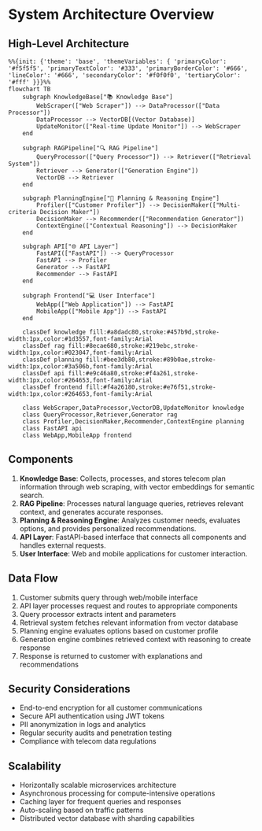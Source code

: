 # System Architecture Overview

## High-Level Architecture

```mermaid
%%{init: {'theme': 'base', 'themeVariables': { 'primaryColor': '#f5f5f5', 'primaryTextColor': '#333', 'primaryBorderColor': '#666', 'lineColor': '#666', 'secondaryColor': '#f0f0f0', 'tertiaryColor': '#fff' }}}%%
flowchart TB
    subgraph KnowledgeBase["📚 Knowledge Base"]
        WebScraper(["Web Scraper"]) --> DataProcessor(["Data Processor"])
        DataProcessor --> VectorDB[(Vector Database)]
        UpdateMonitor(["Real-time Update Monitor"]) --> WebScraper
    end
    
    subgraph RAGPipeline["🔍 RAG Pipeline"]
        QueryProcessor(["Query Processor"]) --> Retriever(["Retrieval System"])
        Retriever --> Generator(["Generation Engine"])
        VectorDB --> Retriever
    end
    
    subgraph PlanningEngine["🧠 Planning & Reasoning Engine"]
        Profiler(["Customer Profiler"]) --> DecisionMaker(["Multi-criteria Decision Maker"])
        DecisionMaker --> Recommender(["Recommendation Generator"])
        ContextEngine(["Contextual Reasoning"]) --> DecisionMaker
    end
    
    subgraph API["🌐 API Layer"]
        FastAPI(["FastAPI"]) --> QueryProcessor
        FastAPI --> Profiler
        Generator --> FastAPI
        Recommender --> FastAPI
    end
    
    subgraph Frontend["💻 User Interface"]
        WebApp(["Web Application"]) --> FastAPI
        MobileApp(["Mobile App"]) --> FastAPI
    end
    
    classDef knowledge fill:#a8dadc80,stroke:#457b9d,stroke-width:1px,color:#1d3557,font-family:Arial
    classDef rag fill:#8ecae680,stroke:#219ebc,stroke-width:1px,color:#023047,font-family:Arial
    classDef planning fill:#bee3db80,stroke:#89b0ae,stroke-width:1px,color:#3a506b,font-family:Arial
    classDef api fill:#e9c46a80,stroke:#f4a261,stroke-width:1px,color:#264653,font-family:Arial
    classDef frontend fill:#f4a26180,stroke:#e76f51,stroke-width:1px,color:#264653,font-family:Arial
    
    class WebScraper,DataProcessor,VectorDB,UpdateMonitor knowledge
    class QueryProcessor,Retriever,Generator rag
    class Profiler,DecisionMaker,Recommender,ContextEngine planning
    class FastAPI api
    class WebApp,MobileApp frontend
```

## Components
1. **Knowledge Base**: Collects, processes, and stores telecom plan information through web scraping, with vector embeddings for semantic search.
2. **RAG Pipeline**: Processes natural language queries, retrieves relevant context, and generates accurate responses.
3. **Planning & Reasoning Engine**: Analyzes customer needs, evaluates options, and provides personalized recommendations.
4. **API Layer**: FastAPI-based interface that connects all components and handles external requests.
5. **User Interface**: Web and mobile applications for customer interaction.

## Data Flow
1. Customer submits query through web/mobile interface
2. API layer processes request and routes to appropriate components
3. Query processor extracts intent and parameters
4. Retrieval system fetches relevant information from vector database
5. Planning engine evaluates options based on customer profile
6. Generation engine combines retrieved context with reasoning to create response
7. Response is returned to customer with explanations and recommendations

## Security Considerations
- End-to-end encryption for all customer communications
- Secure API authentication using JWT tokens
- PII anonymization in logs and analytics
- Regular security audits and penetration testing
- Compliance with telecom data regulations

## Scalability
- Horizontally scalable microservices architecture
- Asynchronous processing for compute-intensive operations
- Caching layer for frequent queries and responses
- Auto-scaling based on traffic patterns
- Distributed vector database with sharding capabilities